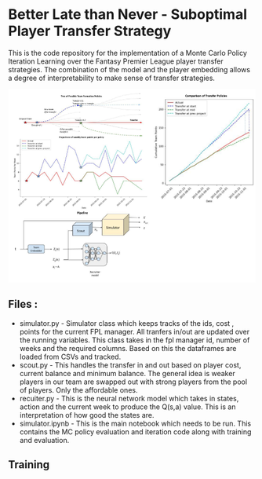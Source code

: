 # Better Late than Never - Suboptimal Player Transfer Strategy

This is the code repository for the implementation of a Monte Carlo Policy Iteration Learning over the Fantasy Premier League player transfer strategies. The combination of the model and the player embedding allows a degree of interpretability to make sense of transfer strategies.

![](readme_plot.png)

## Files :

* simulator.py - Simulator class which keeps tracks of the ids, cost , points for the current FPL manager. All tranfers in/out are updated over the running variables. This class takes in the fpl manager id, number of weeks and the required columns. Based on this the dataframes are loaded from CSVs and tracked.
* scout.py - This handles the transfer in and out based on player cost, current balance and minimum balance. The general idea is weaker players in our team are swapped out with strong players from the pool of players. Only the affordable ones. 
* recuiter.py - This is the neural network model which takes in states, action and the current week to produce the Q(s,a) value. This is an interpretation of how good the states are. 
* simulator.ipynb - This is the main notebook which needs to be run. This contains the MC policy evaluation and iteration code along with training and evaluation.

## Training


